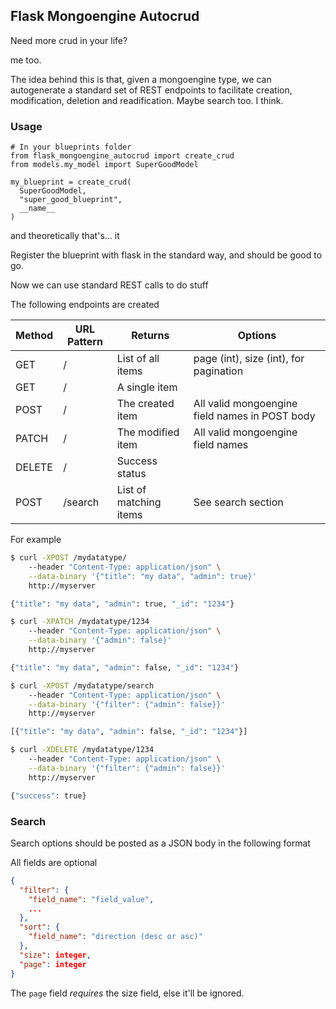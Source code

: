 ## Flask Mongoengine Autocrud

Need more crud in your life?

me too.

The idea behind this is that, given a mongoengine type,
we can autogenerate a standard set of REST endpoints to
facilitate creation, modification, deletion and readification.
Maybe search too. I think.

### Usage

```python3
# In your blueprints folder
from flask_mongoengine_autocrud import create_crud
from models.my_model import SuperGoodModel

my_blueprint = create_crud(
  SuperGoodModel,
  "super_good_blueprint",
  __name__
)
```

and theoretically that's... it

Register the blueprint with flask in the standard way, and
should be good to go.

Now we can use standard REST calls to do stuff

The following endpoints are created

| Method | URL Pattern | Returns | Options |
|--------|-------------|---------|--------|
| GET    | /           | List of all items | page (int), size (int), for pagination |
| GET    | /<id>       | A single item | |
| POST   | /           | The created item | All valid mongoengine field names in POST body |
| PATCH  | /<id>       | The modified item | All valid mongoengine field names |
| DELETE | /<id>       | Success status | |
| POST   | /search     | List of matching items | See search section |

For example

```bash
$ curl -XPOST /mydatatype/
    --header "Content-Type: application/json" \
    --data-binary '{"title": "my data", "admin": true}'
    http://myserver

{"title": "my data", "admin": true, "_id": "1234"}

$ curl -XPATCH /mydatatype/1234
    --header "Content-Type: application/json" \
    --data-binary '{"admin": false}' 
    http://myserver

{"title": "my data", "admin": false, "_id": "1234"}

$ curl -XPOST /mydatatype/search
    --header "Content-Type: application/json" \
    --data-binary '{"filter": {"admin": false}}' 
    http://myserver

[{"title": "my data", "admin": false, "_id": "1234"}]

$ curl -XDELETE /mydatatype/1234
    --header "Content-Type: application/json" \
    --data-binary '{"filter": {"admin": false}}'
    http://myserver

{"success": true} 
```

### Search

Search options should be posted as a JSON body in the following format

All fields are optional

```json
{
  "filter": {
    "field_name": "field_value",
    ...
  },
  "sort": {
    "field_name": "direction (desc or asc)"
  },
  "size": integer,
  "page": integer
}
```

The `page` field *requires* the size field, else it'll be ignored.
